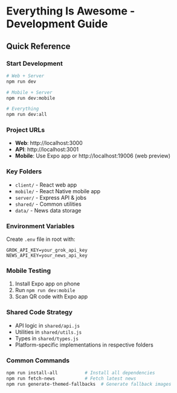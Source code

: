 # Everything Is Awesome - Development Guide

## Quick Reference

### Start Development
```bash
# Web + Server
npm run dev

# Mobile + Server  
npm run dev:mobile

# Everything
npm run dev:all
```

### Project URLs
- **Web**: http://localhost:3000
- **API**: http://localhost:3001
- **Mobile**: Use Expo app or http://localhost:19006 (web preview)

### Key Folders
- `client/` - React web app
- `mobile/` - React Native mobile app
- `server/` - Express API & jobs
- `shared/` - Common utilities
- `data/` - News data storage

### Environment Variables
Create `.env` file in root with:
```
GROK_API_KEY=your_grok_api_key
NEWS_API_KEY=your_news_api_key
```

### Mobile Testing
1. Install Expo app on phone
2. Run `npm run dev:mobile`
3. Scan QR code with Expo app

### Shared Code Strategy
- API logic in `shared/api.js`
- Utilities in `shared/utils.js`
- Types in `shared/types.js`
- Platform-specific implementations in respective folders

### Common Commands
```bash
npm run install-all          # Install all dependencies
npm run fetch-news           # Fetch latest news
npm run generate-themed-fallbacks  # Generate fallback images
```
